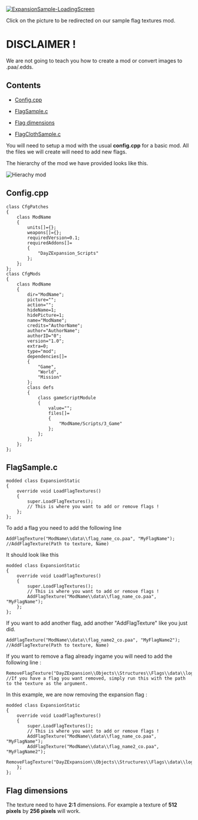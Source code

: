 [![ExpansionSample-LoadingScreen](https://steamuserimages-a.akamaihd.net/ugc/1284039142817792009/810FC4F940938729C815A2051A12CE3CAD65AB53/)](https://steamcommunity.com/sharedfiles/filedetails/?id=2156696101)

Click on the picture to be redirected on our sample flag textures mod.

# DISCLAIMER !

We are not going to teach you how to create a mod or convert images to .paa/.edds.

## Contents

- [Config.cpp](#configcpp)

- [FlagSample.c](#flagsamplec)

- [Flag dimensions](#flag-dimensions)

- [FlagClothSample.c](#flag-clothsample)

You will need to setup a mod with the usual **config.cpp** for a basic mod. All the files we will create will need to add new flags.

The hierarchy of the mod we have provided looks like this.

![Hierachy mod](https://i.imgur.com/lV22bA9.png)

## Config.cpp

	class CfgPatches
	{
		class ModName
		{
			units[]={};
			weapons[]={};
			requiredVersion=0.1;
			requiredAddons[]=
			{
				"DayZExpansion_Scripts"
			};
		};
	};
	class CfgMods
	{
		class ModName
		{
			dir="ModName";
			picture="";
			action="";
			hideName=1;
			hidePicture=1;
			name="ModName";
			credits="AuthorName";
			author="AuthorName";
			authorID="0";
			version="1.0";
			extra=0;
			type="mod";
			dependencies[]=
			{
				"Game",
				"World",
				"Mission"
			};
			class defs
			{
				class gameScriptModule
				{
					value="";
					files[]=
					{
						"ModName/Scripts/3_Game"
					};
				};
			};
		};
	};

## FlagSample.c

	modded class ExpansionStatic
	{
		override void LoadFlagTextures()
		{
			super.LoadFlagTextures();
			// This is where you want to add or remove flags !
		};
	};

To add a flag you need to add the following line

	AddFlagTexture("ModName\\data\\flag_name_co.paa", "MyFlagName"); //AddFlagTexture(Path to texture, Name)

It should look like this

	modded class ExpansionStatic
	{
		override void LoadFlagTextures()
		{
			super.LoadFlagTextures();
			// This is where you want to add or remove flags !
			AddFlagTexture("ModName\\data\\flag_name_co.paa", "MyFlagName");
		};
	};

If you want to add another flag, add another "AddFlagTexture" like you just did.

	AddFlagTexture("ModName\\data\\flag_name2_co.paa", "MyFlagName2"); //AddFlagTexture(Path to texture, Name)

If you want to remove a flag already ingame you will need to add the following line :

	RemoveFlagTexture("DayZExpansion\\Objects\\Structures\\Flags\\data\\logos\\flag_expansion_co.paa"); //If you have a flag you want removed, simply run this with the path to the texture as the argument. 

In this example, we are now removing the expansion flag :

	modded class ExpansionStatic
	{
		override void LoadFlagTextures()
		{
			super.LoadFlagTextures();
			// This is where you want to add or remove flags !
			AddFlagTexture("ModName\\data\\flag_name_co.paa", "MyFlagName");
			AddFlagTexture("ModName\\data\\flag_name2_co.paa", "MyFlagName2");
			RemoveFlagTexture("DayZExpansion\\Objects\\Structures\\Flags\\data\\logos\\flag_expansion_co.paa");
		};
	};

## Flag dimensions

The texture need to have **2:1** dimensions. For example a texture of **512 pixels** by **256 pixels** will work.